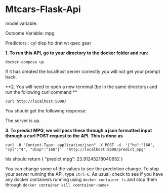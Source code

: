 # Mtcars-Flask-Api

model variable:

Outcome Variable: mpg

Predictors : cyl disp hp drat wt qsec gear

**1. To run this API, go to  your directory to the docker folder and run:**

`docker-compose up`

If it has created the localhost server correctly you will not get your prompt back. 

**2. You will need to open a new terminal (be in the same directory) and run the following curl command **

`curl http://localhost:5000/`

You should get the following response:

The server is up.

**3. To predict MPG, we will pass these through a json formatted input through a curl POST request to the API. This is done as**

`curl -H "Content-Type: application/json" -X POST -d 
'{"hp":"160", "cyl":"4", "disp":"160"}' 
"http://localhost:5000/predict_mpg"`

his should return { "predict mpg": 23.91245218040652 }

You can change some of the values to see the prediction change. To stop your server running the API, type `ctrl-C`. As usual, check to see if you have any docker containers running using `docker container ls` and stop them through `docker container kill <container-name>`
